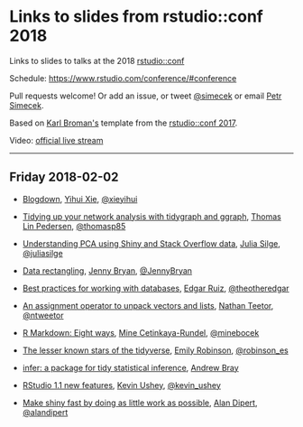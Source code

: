 # Links to slides from rstudio::conf 2018

Links to slides to talks at the 2018
[rstudio::conf](https://www.rstudio.com/conference/)

Schedule: <https://www.rstudio.com/conference/#conference>

Pull requests welcome! Or add an issue, or tweet
[@simecek](https://twitter.com/simecek) or email
[Petr Simecek](http://www.google.com/recaptcha/mailhide/d?k=01Sq44R95fB59PDhzVrseCZg==&c=cn4529_e9KalygaXOLepFdgH5UafV3LG93pXdpGY3vg=).

Based on [Karl Broman's](http://kbroman.org) template from the [rstudio::conf 2017](https://github.com/kbroman/RStudioConf2017Slides).

Video: [official live stream](https://www.youtube.com/watch?v=ogy7rHWlsQ8)

---

## Friday 2018-02-02

- [Blogdown](https://slides.yihui.name/2018-blogdown-rstudio-conf-Yihui-Xie.html#1), [Yihui Xie](https://yihui.name/), [@xieyihui](https://twitter.com/xieyihui)

- [Tidying up your network analysis with tidygraph and ggraph](https://www.data-imaginist.com/slides/rstudioconf2018/assets/player/keynotedhtmlplayer#0), [Thomas Lin Pedersen](https://github.com/thomasp85), [@thomasp85](https://twitter.com/thomasp85)

- [Understanding PCA using Shiny and Stack Overflow data](https://speakerdeck.com/juliasilge/understanding-principal-component-analysis-using-stack-overflow-data), [Julia Silge](https://juliasilge.com/), [@juliasilge](https://twitter.com/juliasilge)

- [Data rectangling](https://speakerdeck.com/jennybc/data-rectangling-1), [Jenny Bryan](https://github.com/jennybc), [@JennyBryan](https://twitter.com/JennyBryan)

- [Best practices for working with databases](https://github.com/edgararuiz/db_best_practices_2018/blob/master/best_practices.pdf), [Edgar Ruiz](https://www.linkedin.com/in/edgararuiz), [@theotheredgar](https://twitter.com/theotheredgar)

- [An assignment operator to unpack vectors and lists](https://github.com/nteetor/presentations/tree/master/rstudio-conf-2018#readme), [Nathan Teetor](https://github.com/nteetor), [@ntweetor](https://twitter.com/ntweetor)

- [R Markdown: Eight ways](https://github.com/mine-cetinkaya-rundel/rstudioconf-2018-rmd-eight-ways), [Mine Cetinkaya-Rundel](http://www2.stat.duke.edu/~mc301/), [@minebocek](https://twitter.com/minebocek)

- [The lesser known stars of the tidyverse](https://github.com/robinsones/rstudio-conf-2018-talk), [Emily Robinson](https://robinsones.github.io/), [@robinson_es](https://twitter.com/robinson_es)

- [infer: a package for tidy statistical inference](http://bit.ly/2DYoBOz), [Andrew Bray](http://infer.netlify.com/)

- [RStudio 1.1 new features](https://kevinushey-2018-rstudio-conf.netlify.com/slides.html#1), [Kevin Ushey](http://kevinushey.github.io/), [@kevin_ushey](https://twitter.com/kevin_ushey)

- [Make shiny fast by doing as little work as possible](https://tailrecursion.com/slides/fast-shiny/#/title-slide), [Alan Dipert](https://tailrecursion.com/~alan/index.cgi/index.html), [@alandipert](https://twitter.com/alandipert)
 
